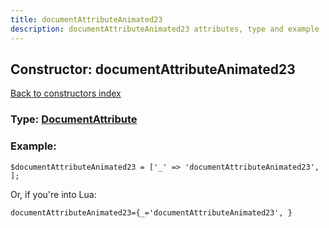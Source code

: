 ```yaml
---
title: documentAttributeAnimated23
description: documentAttributeAnimated23 attributes, type and example
---
```

## Constructor: documentAttributeAnimated23  
[Back to constructors index](index.md)






### Type: [DocumentAttribute](../types/DocumentAttribute.md)


### Example:

```
$documentAttributeAnimated23 = ['_' => 'documentAttributeAnimated23', ];
```  

Or, if you're into Lua:  


```
documentAttributeAnimated23={_='documentAttributeAnimated23', }

```



